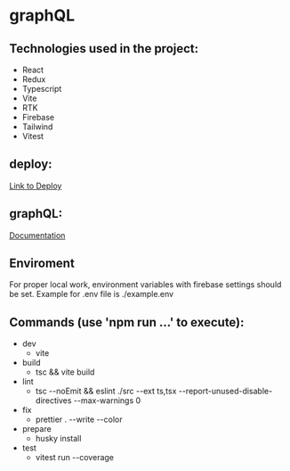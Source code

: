 # graphQL

## Technologies used in the project:

- React
- Redux
- Typescript
- Vite
- RTK
- Firebase
- Tailwind
- Vitest

## deploy:

[Link to Deploy](https://graphiql-app-last-of-us.netlify.app/)

## graphQL:

[Documentation](https://graphql.org/)

## Enviroment

For proper local work, environment variables with firebase settings should be set.
Example for .env file is ./example.env

## Commands (use 'npm run ...' to execute):

- dev
  - vite
- build
  - tsc && vite build
- lint
  - tsc --noEmit && eslint ./src --ext ts,tsx --report-unused-disable-directives --max-warnings 0
- fix
  - prettier . --write --color
- prepare
  - husky install
- test
  - vitest run --coverage
